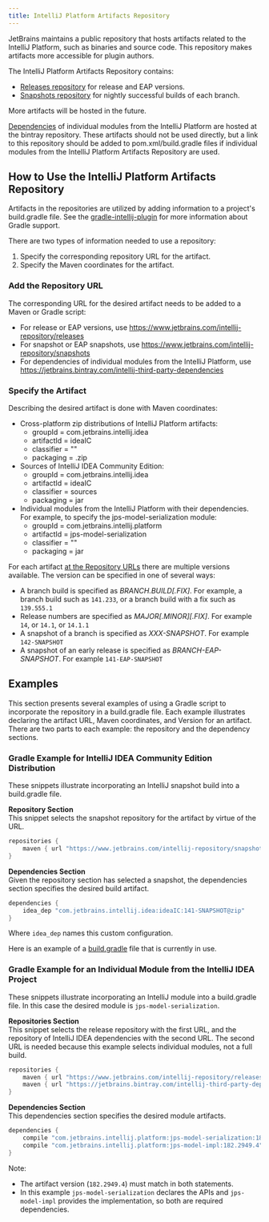 ```yaml
---
title: IntelliJ Platform Artifacts Repository
---
```


JetBrains maintains a public repository that hosts artifacts related to the IntelliJ Platform, such as binaries and source code. This 
repository makes artifacts more accessible for plugin authors.

The IntelliJ Platform Artifacts Repository contains:
* [Releases repository](https://www.jetbrains.com/intellij-repository/releases/) for release and EAP versions.
* [Snapshots repository](https://www.jetbrains.com/intellij-repository/snapshots/) for nightly successful 
  builds of each branch.
  
More artifacts will be hosted in the future.

[Dependencies](https://jetbrains.bintray.com/intellij-third-party-dependencies) of individual modules from the IntelliJ
Platform are hosted at the bintray repository. These artifacts should not be used directly, but a link to this 
repository should be added to pom.xml/build.gradle files if individual modules from the IntelliJ Platform Artifacts Repository are used.    

## How to Use the IntelliJ Platform Artifacts Repository
Artifacts in the repositories are utilized by adding information to a project's build.gradle file. See
the [gradle-intellij-plugin](https://github.com/JetBrains/gradle-intellij-plugin) for more information about
Gradle support. 

There are two types of information needed to use a repository:
1. Specify the corresponding repository URL for the artifact.
2. Specify the Maven coordinates for the artifact. 
 
### Add the Repository URL 
The corresponding URL for the desired artifact needs to be added to a Maven or Gradle script:
* For release or EAP versions, use https://www.jetbrains.com/intellij-repository/releases 
* For snapshot or EAP snapshots, use https://www.jetbrains.com/intellij-repository/snapshots
* For dependencies of individual modules from the IntelliJ Platform, use https://jetbrains.bintray.com/intellij-third-party-dependencies 

### Specify the Artifact
Describing the desired artifact is done with Maven coordinates:
* Cross-platform zip distributions of IntelliJ Platform artifacts:
  * groupId = com.jetbrains.intellij.idea
  * artifactId = ideaIC
  * classifier = ""
  * packaging = .zip
* Sources of IntelliJ IDEA Community Edition:
  * groupId = com.jetbrains.intellij.idea
  * artifactId = ideaIC
  * classifier = sources
  * packaging = jar
* Individual modules from the IntelliJ Platform with their dependencies. For example, to specify the jps-model-serialization module:
  * groupId = com.jetbrains.intellij.platform
  * artifactId = jps-model-serialization
  * classifier = ""
  * packaging = jar

For each artifact [at the Repository URLs](#add-the-repository-url) there are multiple versions available. The version can be specified in one of several ways:
* A branch build is specified as _BRANCH.BUILD[.FIX]_. For example, a branch build such as `141.233`, or a branch build with a fix such as `139.555.1`
* Release numbers are specified as _MAJOR[.MINOR][.FIX]_. For example `14`, or `14.1`, or `14.1.1`
* A snapshot of a branch is specified as _XXX-SNAPSHOT_. For example `142-SNAPSHOT`
* A snapshot of an early release is specified as _BRANCH-EAP-SNAPSHOT_. For example `141-EAP-SNAPSHOT`


## Examples
This section presents several examples of using a Gradle script to incorporate the repository in a build.gradle file. Each example
illustrates declaring the artifact URL, Maven coordinates, and Version for an artifact.
There are two parts to each example: the repository and the dependency sections.

### Gradle Example for IntelliJ IDEA Community Edition Distribution
These snippets illustrate incorporating an IntelliJ snapshot build into a build.gradle file.

**Repository Section**  
This snippet selects the snapshot repository for the artifact by virtue of the URL.
```groovy
repositories {
    maven { url "https://www.jetbrains.com/intellij-repository/snapshots" }
}
```

**Dependencies Section**  
Given the repository section has selected a snapshot, the dependencies section specifies the desired build artifact.
```groovy
dependencies {
    idea_dep "com.jetbrains.intellij.idea:ideaIC:141-SNAPSHOT@zip"
}
```
Where `idea_dep` names this custom configuration.

Here is an example of a [build.gradle](https://github.com/shalupov/idea-cloudformation/blob/9007023afa187a1fb8b45c3ca66d5a51f86b795c/build.gradle)
file that is currently in use.

### Gradle Example for an Individual Module from the IntelliJ IDEA Project
These snippets illustrate incorporating an IntelliJ module into a build.gradle file. In this case the desired module is `jps-model-serialization`.

**Repositories Section**  
This snippet selects the release repository with the first URL, and the repository of IntelliJ IDEA dependencies with the second URL.
The second URL is needed because this example selects individual modules, not a full build. 
```groovy
repositories {
	maven { url "https://www.jetbrains.com/intellij-repository/releases" }
	maven { url "https://jetbrains.bintray.com/intellij-third-party-dependencies" }
}
```

**Dependencies Section**  
This dependencies section specifies the desired module artifacts.
```groovy
dependencies {
	compile "com.jetbrains.intellij.platform:jps-model-serialization:182.2949.4"
	compile "com.jetbrains.intellij.platform:jps-model-impl:182.2949.4"
}
```
Note:
 * The artifact version (`182.2949.4`) must match in both statements.
 * In this example `jps-model-serialization` declares the APIs and `jps-model-impl` provides the implementation, so both
   are required dependencies.
